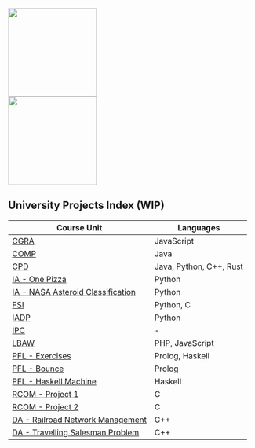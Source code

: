 <div align="center" style="display: flex; flex-direction: column;">
  <img height=180em src="https://github-readme-stats-d2bv.vercel.app/api?username=sirkotal&count_private=true&&hide=contribs&theme=tokyonight&show_icons=true&hide_border=true" />
  <img height=180em src="https://github-readme-stats-d2bv.vercel.app/api/top-langs/?username=sirkotal&langs_count=3&hide=html&theme=tokyonight&show_icons=true&hide_border=true" />
</div>

## University Projects Index (WIP)

| Course Unit                  | Languages |
|------------------------|----------|
| [CGRA](https://github.com/sirkotal/feup-cgra) | JavaScript |
| [COMP](https://github.com/sirkotal/feup-comp) | Java |
| [CPD](https://github.com/sirkotal/feup-cpd) | Java, Python, C++, Rust |
| [IA - One Pizza](https://github.com/sirkotal/one-pizza) | Python |
| [IA - NASA Asteroid Classification](https://github.com/sirkotal/nasa-asteroid-classification) | Python |
| [FSI](https://github.com/sirkotal/feup-fsi) | Python, C |
| [IADP](https://github.com/sirkotal/feup-iadp) | Python |
| [IPC](https://github.com/sirkotal/feup-ipc) | - |
| [LBAW](https://github.com/sirkotal/feup-lbaw) | PHP, JavaScript |
| [PFL - Exercises](https://github.com/sirkotal/feup-pfl) | Prolog, Haskell |
| [PFL - Bounce](https://github.com/sirkotal/bounce) | Prolog |
| [PFL - Haskell Machine](https://github.com/sirkotal/haskell-machine) | Haskell |
| [RCOM - Project 1](https://github.com/sirkotal/feup-rcom-1) | C |
| [RCOM - Project 2](https://github.com/sirkotal/feup-rcom-2) | C |
| [DA - Railroad Network Management](https://github.com/sirkotal/leic-rnm) | C++ |
| [DA - Travelling Salesman Problem](https://github.com/sirkotal/leic-tsp) | C++ |

